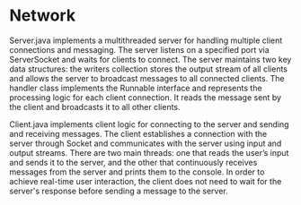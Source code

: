 # Network
Server.java implements a multithreaded server for handling multiple client connections and messaging. The server listens on a specified port via ServerSocket and waits for clients to connect. The server maintains two key data structures: the writers collection stores the output stream of all clients and allows the server to broadcast messages to all connected clients. The handler class implements the Runnable interface and represents the processing logic for each client connection. It reads the message sent by the client and broadcasts it to all other clients.

Client.java implements client logic for connecting to the server and sending and receiving messages. The client establishes a connection with the server through Socket and communicates with the server using input and output streams.
There are two main threads: one that reads the user’s input and sends it to the server, and the other that continuously receives messages from the server and prints them to the console. In order to achieve real-time user interaction, the client does not need to wait for the server's response before sending a message to the server.
